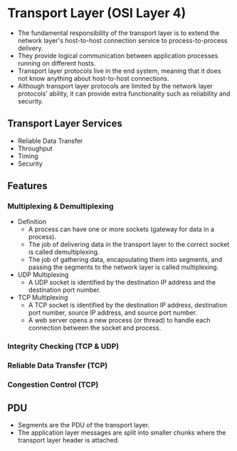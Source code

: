 # Transport Layer (OSI Layer 4)

- The fundamental responsibility of the transport layer is to extend the network layer's host-to-host connection service to process-to-process delivery.
- They provide logical communication between application processes running on different hosts.
- Transport layer protocols live in the end system, meaning that it does not know anything about host-to-host connections.
- Although transport layer protocols are limited by the network layer protocols' ability, it can provide extra functionality such as reliability and security.

## Transport Layer Services
- Reliable Data Transfer
- Throughput
- Timing
- Security

## Features
### Multiplexing & Demultiplexing
- Definition
    - A process can have one or more sockets (gateway for data in a process).
    - The job of delivering data in the transport layer to the correct socket is called demultiplexing.
    - The job of gathering data, encapsulating them into segments, and passing the segments to the network layer is called multiplexing.
- UDP Multiplexing
    - A UDP socket is identified by the destination IP address and the destination port number.
- TCP Multiplexing
    - A TCP socket is identified by the destination IP address, destination port number, source IP address, and source port number.
    - A web server opens a new process (or thread) to handle each connection between the socket and process.

### Integrity Checking (TCP & UDP)
### Reliable Data Transfer (TCP)
### Congestion Control (TCP)

## PDU 
- Segments are the PDU of the transport layer.
- The application layer messages are split into smaller chunks where the transport layer header is attached.

